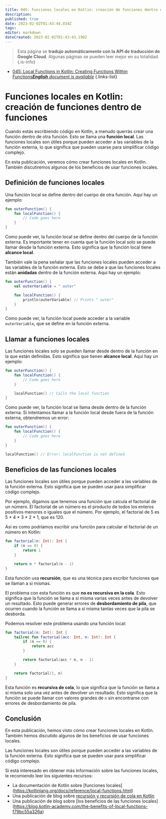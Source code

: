 ```yaml
---
title: 045: Funciones locales en Kotlin: creación de funciones dentro de funciones
description: 
published: true
date: 2023-02-02T01:43:44.834Z
tags: 
editor: markdown
dateCreated: 2023-02-02T01:43:43.190Z
---
```


> Esta página se **tradujo automáticamente con la API de traducción de Google Cloud**.
Algunas páginas se pueden leer mejor en su totalidad.{.is-info}



- [045: Local Functions in Kotlin: Creating Functions Within Functions***English** document is available*](/en/Knowledge-base/Kotlin/Learning/045-local-functions-in-kotlin-creating-functions-within-functions)
{.links-list}


# Funciones locales en Kotlin: creación de funciones dentro de funciones

Cuando estás escribiendo código en Kotlin, a menudo querrás crear una función dentro de otra función. Esto se llama una **función local**. Las funciones locales son útiles porque pueden acceder a las variables de la función externa, lo que significa que pueden usarse para simplificar código complejo.

En esta publicación, veremos cómo crear funciones locales en Kotlin. También discutiremos algunos de los beneficios de usar funciones locales.

## Definición de funciones locales

Una función local se define dentro del cuerpo de otra función. Aquí hay un ejemplo:

```kotlin
fun outerFunction() {
    fun localFunction() {
        // Code goes here
    }
}
```

Como puede ver, la función local se define dentro del cuerpo de la función externa. Es importante tener en cuenta que la función local solo se puede llamar desde la función externa. Esto significa que la función local tiene **alcance local**.

También vale la pena señalar que las funciones locales pueden acceder a las variables de la función externa. Esto se debe a que las funciones locales están **anidadas** dentro de la función externa. Aquí hay un ejemplo:

```kotlin
fun outerFunction() {
    val outerVariable = " outer"

    fun localFunction() {
        println(outerVariable) // Prints " outer"
    }
}
```

Como puede ver, la función local puede acceder a la variable `outerVariable`, que se define en la función externa.

## Llamar a funciones locales

Las funciones locales solo se pueden llamar desde dentro de la función en la que están definidas. Esto significa que tienen **alcance local**. Aquí hay un ejemplo:

```kotlin
fun outerFunction() {
    fun localFunction() {
        // Code goes here
    }

    localFunction() // Calls the local function
}
```

Como puede ver, la función local se llama desde dentro de la función externa. Si intentamos llamar a la función local desde fuera de la función externa, obtendremos un error:

```kotlin
fun outerFunction() {
    fun localFunction() {
        // Code goes here
    }
}

localFunction() // Error: localFunction is not defined
```

## Beneficios de las funciones locales

Las funciones locales son útiles porque pueden acceder a las variables de la función externa. Esto significa que se pueden usar para simplificar código complejo.

Por ejemplo, digamos que tenemos una función que calcula el factorial de un número. El factorial de un número es el producto de todos los enteros positivos menores o iguales que el número. Por ejemplo, el factorial de 5 es 5 * 4 * 3 * 2 * 1, que es 120.

Así es como podríamos escribir una función para calcular el factorial de un número en Kotlin:

```kotlin
fun factorial(n: Int): Int {
    if (n == 0) {
        return 1
    }

    return n * factorial(n - 1)
}
```

Esta función usa **recursión**, que es una técnica para escribir funciones que se llaman a sí mismas.

El problema con esta función es que **no es recursiva en la cola**. Esto significa que la función se llama a sí misma varias veces antes de devolver un resultado. Esto puede generar errores de **desbordamiento de pila**, que ocurren cuando la función se llama a sí misma tantas veces que la pila se desborda.

Podemos resolver este problema usando una función local:

```kotlin
fun factorial(n: Int): Int {
    tailrec fun factorial(acc: Int, n: Int): Int {
        if (n == 0) {
            return acc
        }

        return factorial(acc * n, n - 1)
    }

    return factorial(1, n)
}
```

Esta función es **recursiva de cola**, lo que significa que la función se llama a sí misma solo una vez antes de devolver un resultado. Esto significa que la función se puede llamar con valores grandes de `n` sin encontrarse con errores de desbordamiento de pila.

## Conclusión

En esta publicación, hemos visto cómo crear funciones locales en Kotlin. También hemos discutido algunos de los beneficios de usar funciones locales.

Las funciones locales son útiles porque pueden acceder a las variables de la función externa. Esto significa que se pueden usar para simplificar código complejo.

Si está interesado en obtener más información sobre las funciones locales, le recomiendo leer los siguientes recursos:

- La documentación de Kotlin sobre [funciones locales] (https://kotlinlang.org/docs/reference/local-functions.html)
- Una publicación de blog sobre [recursión y recursión de cola en Kotlin](https://blog.kotlin-academy.com/recursion-and-tail-recursion-in-kotlin-f79bc55a326a)
- Una publicación de blog sobre [los beneficios de las funciones locales] (https://blog.kotlin-academy.com/the-benefits-of-local-functions-f79bc55a326a)